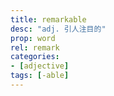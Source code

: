 ```yaml
---
title: remarkable
desc: "adj. 引人注目的"
prop: word
rel: remark
categories:
- [adjective]
tags: [-able]
---
```

